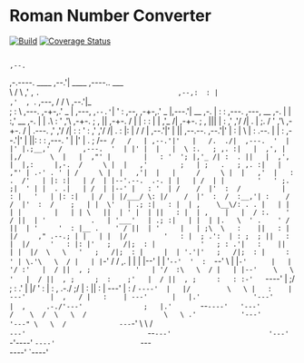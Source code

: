 # Roman Number Converter
[![Build](https://github.com/sass0lino/prova/actions/workflows/build.yml/badge.svg)](https://github.com/sass0lino/prova/actions/workflows/build.yml)
[![Coverage Status](https://coveralls.io/repos/github/sass0lino/prova/badge.svg?branch=main)](https://coveralls.io/github/sass0lino/prova?branch=main)

                                                                                                                                                                                                                                            
                                                                            ,--.                                                                                                                                                             
,-.----.                      ____                                        ,--.'|                       ____                                         ,----..                                                       ___                        
\    /  \                   ,'  , `.                                  ,--,:  : |                     ,'  , `.  ,---,                               /   /   \                                                    ,--.'|_                      
;   :    \   ,---.       ,-+-,.' _ |                 ,---,         ,`--.'`|  ' :         ,--,     ,-+-,.' _ |,---.'|               __  ,-.        |   :     :  ,---.        ,---,                      __  ,-.  |  | :,'             __  ,-. 
|   | .\ :  '   ,'\   ,-+-. ;   , ||             ,-+-. /  |        |   :  :  | |       ,'_ /|  ,-+-. ;   , |||   | :             ,' ,'/ /|        .   |  ;. / '   ,'\   ,-+-. /  |     .---.         ,' ,'/ /|  :  : ' :           ,' ,'/ /| 
.   : |: | /   /   | ,--.'|'   |  || ,--.--.    ,--.'|'   |        :   |   \ | :  .--. |  | : ,--.'|'   |  ||:   : :      ,---.  '  | |' |        .   ; /--` /   /   | ,--.'|'   |   /.  ./|  ,---.  '  | |' |.;__,'  /     ,---.  '  | |' | 
|   |  \ :.   ; ,. :|   |  ,', |  |,/       \  |   |  ,"' |        |   : '  '; |,'_ /| :  . ||   |  ,', |  |,:     |,-.  /     \ |  |   ,'        ;   | ;   .   ; ,. :|   |  ,"' | .-' . ' | /     \ |  |   ,'|  |   |     /     \ |  |   ,' 
|   : .  /'   | |: :|   | /  | |--'.--.  .-. | |   | /  | |        '   ' ;.    ;|  ' | |  . .|   | /  | |--' |   : '  | /    /  |'  :  /          |   : |   '   | |: :|   | /  | |/___/ \: |/    /  |'  :  /  :__,'| :    /    /  |'  :  /   
;   | |  \'   | .; :|   : |  | ,    \__\/: . . |   | |  | |        |   | | \   ||  | ' |  | ||   : |  | ,    |   |  / :.    ' / ||  | '           .   | '___'   | .; :|   | |  | |.   \  ' .    ' / ||  | '     '  : |__ .    ' / ||  | '    
|   | ;\  \   :    ||   : |  |/     ," .--.; | |   | |  |/         '   : |  ; .':  | : ;  ; ||   : |  |/     '   : |: |'   ;   /|;  : |           '   ; : .'|   :    ||   | |  |/  \   \   '   ;   /|;  : |     |  | '.'|'   ;   /|;  : |    
:   ' | \.'\   \  / |   | |`-'     /  /  ,.  | |   | |--'          |   | '`--'  '  :  `--'   \   | |`-'      |   | '/ :'   |  / ||  , ;           '   | '/  :\   \  / |   | |--'    \   \  '   |  / ||  , ;     ;  :    ;'   |  / ||  , ;    
:   : :-'   `----'  |   ;/        ;  :   .'   \|   |/              '   : |      :  ,      .-./   ;/          |   :    ||   :    | ---'            |   :    /  `----'  |   |/         \   \ |   :    | ---'      |  ,   / |   :    | ---'     
|   |.'             '---'         |  ,     .-./'---'               ;   |.'       `--`----'   '---'           /    \  /  \   \  /                   \   \ .'           '---'           '---" \   \  /             ---`-'   \   \  /           
`---'                              `--`---'                        '---'                                     `-'----'    `----'                     `---`                                    `----'                        `----'            
